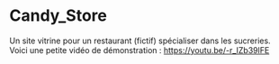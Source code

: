 # Candy_Store
Un site vitrine pour un restaurant (fictif) spécialiser dans les sucreries.  
Voici une petite vidéo de démonstration : https://youtu.be/-r_IZb39lFE
